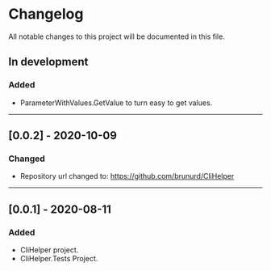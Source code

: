 # Changelog
All notable changes to this project will be documented in this file.

## In development 

### Added
- ParameterWithValues.GetValue to turn easy to get values.

---

## [0.0.2] - 2020-10-09
### Changed
- Repository url changed to: https://github.com/brunurd/CliHelper

---

## [0.0.1] - 2020-08-11
### Added
- CliHelper project.
- CliHelper.Tests Project.